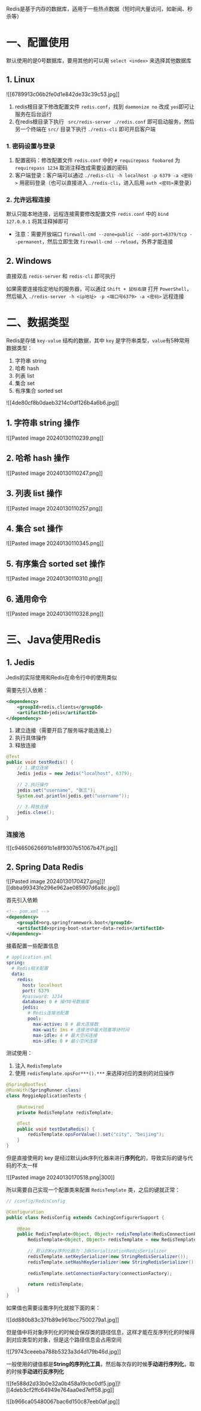Redis是基于内存的数据库，适用于一些热点数据（短时间大量访问，如新闻、秒杀等）

# 一、配置使用

默认使用的是0号数据库，要用其他的可以用 `select <index>` 来选择其他数据库

## 1. Linux

![[6789913c06b2fe0d1e842de33c39c53.jpg]]

1. redis根目录下修改配置文件 `redis.conf`，找到 `daemonize no` 改成 `yes`即可让服务在后台运行
2. 在redis根目录下执行 ` src/redis-server ./redis.conf` 即可启动服务，然后另一个终端在 `src/` 目录下执行 `./redis-cli` 即可开启客户端

### 1. 密码设置与登录

1. 配置密码：修改配置文件 `redis.conf` 中的 `# requirepass foobared` 为 `requirepass 1234` 取消注释改成需要设置的密码
2. 客户端登录：客户端可以通过 `./redis-cli -h localhost -p 6379 -a <密码>` 用密码登录（也可以直接进入 `./redis-cli`，进入后用 `auth <密码>`来登录） 

### 2. 允许远程连接

默认只能本地连接，远程连接需要修改配置文件 `redis.conf` 中的 `bind 127.0.0.1` 将其注释掉即可

* 注意：需要开放端口 `firewall-cmd --zone=public --add-port=6379/tcp --permanent`，然后立即生效 `firewall-cmd --reload`，外界才能连接

## 2. Windows

直接双击 `redis-server` 和 `redis-cli` 即可执行

如果需要连接指定地址的服务器，可以通过 `Shift + 鼠标右键` 打开 `PowerShell`，然后输入 `./redis-server -h <ip地址> -p <端口号6379> -a <密码>` 远程连接

# 二、数据类型

Redis是存储 `key-value` 结构的数据，其中 `key` 是字符串类型，`value`有5种常用数据类型：

1. 字符串 string
2. 哈希 hash
3. 列表 list
4. 集合 set
5. 有序集合 sorted set

![[4de80cf8b0daeb3214c0df126b4a6b6.jpg]]

## 1. 字符串 string 操作

![[Pasted image 20240130110239.png]]

## 2. 哈希 hash 操作

![[Pasted image 20240130110247.png]]

## 3. 列表 list 操作

![[Pasted image 20240130110257.png]]

## 4. 集合 set 操作

![[Pasted image 20240130110345.png]]

## 5. 有序集合 sorted set 操作

![[Pasted image 20240130110310.png]]

## 6. 通用命令

![[Pasted image 20240130110328.png]]

# 三、Java使用Redis

## 1. Jedis

Jedis的实际使用和Redis在命令行中的使用类似

需要先引入依赖：

```xml
<dependency>
	<groupId>redis.clients</groupId>
	<artifactId>jedis</artifactId>
</dependency>
```

1. 建立连接（需要开启了服务端才能连接上）
2. 执行具体操作
3. 释放连接

```java
@Test  
public void testRedis() {  
    // 1.建立连接  
    Jedis jedis = new Jedis("localhost", 6379);  
  
    // 2.执行操作  
    jedis.set("username", "张三");  
    System.out.println(jedis.get("username"));  
  
    // 3.释放连接  
    jedis.close();  
}
```

### 连接池

![[c94650626691b1e8f9307b51067b47f.jpg]]

## 2. Spring Data Redis

![[Pasted image 20240130170427.png]]![[dbba99343fe296e962ae085907d6a8c.jpg]]

首先引入依赖

```xml
<!-- pom.xml -->
<dependency>
	<groupId>org.springframework.boot</groupId>
	<artifactId>spring-boot-starter-data-redis</artifactId>
</dependency>
```

接着配置一些配置信息

```yml
# application.yml
spring:
  # Redis相关配置  
  data:  
    redis:  
      host: localhost  
      port: 6379  
      #password: 1234  
      database: 0 # 操作0号数据库
      jedis:  
        # Redis连接池配置  
        pool:  
          max-active: 8 # 最大连接数  
          max-wait: 1ms # 连接池中最大阻塞等待时间  
          max-idle: 4 # 最大空闲连接  
          min-idle: 0 # 最小空闲连接
```

测试使用：

1. 注入 `RedisTemplate`
2. 使用 `redisTemplate.opsFor***().***` 来选择对应的类别的对应操作

```java
@SpringBootTest  
@RunWith(SpringRunner.class)  
class ReggieApplicationTests {  
  
    @Autowired  
    private RedisTemplate redisTemplate;  

    @Test  
    public void testDataRedis() {  
        redisTemplate.opsForValue().set("city", "beijing");  
    }  
}
```

但是直接使用的 key 是经过默认jdk序列化器来进行**序列化**的，导致实际的键与代码的不太一样

![[Pasted image 20240130170518.png|300]]

所以需要自己实现一个配置类来配置 `RedisTemplate` 类，之后的键就正常：

```java
// /config/RedisConfig

@Configuration  
public class RedisConfig extends CachingConfigurerSupport {  
  
    @Bean  
    public RedisTemplate<Object, Object> redisTemplate(RedisConnectionFactory connectionFactory) {  
        RedisTemplate<Object, Object> redisTemplate = new RedisTemplate<>();  
  
        // 默认的Key序列化器为：JdkSerializationRedisSerializer  
        redisTemplate.setKeySerializer(new StringRedisSerializer());  
        redisTemplate.setHashKeySerializer(new StringRedisSerializer());  
  
        redisTemplate.setConnectionFactory(connectionFactory);  
  
        return redisTemplate;  
    }  
}
```

如果值也需要设置序列化就按下面的来：

![[dd880b83c37fb89e961bcc7500279a1.jpg]]

但是值中将对象序列化的时候会保存类的路径信息，这样才能在反序列化的时候得到对应类型的对象，但是这个路径信息会占用空间

![[79743ceeeba788b5323a3d4d179b46d.jpg]]

一般使用的键值都是**String的序列化工具**，然后每次存的时候**手动进行序列化**，取的时候**手动进行反序列化**

![[fe588d2d33b0e32a0b458a19cbc0df5.jpg]]![[4deb3cf2ffc64949e764aa0ed7eff58.jpg]]

![[b966ca05480067bac6d150c87eeb0af.jpg]]